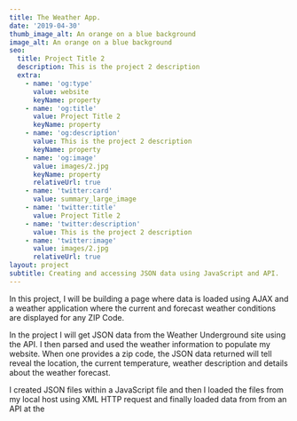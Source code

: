 ```yaml
---
title: The Weather App.
date: '2019-04-30'
thumb_image_alt: An orange on a blue background
image_alt: An orange on a blue background
seo:
  title: Project Title 2
  description: This is the project 2 description
  extra:
    - name: 'og:type'
      value: website
      keyName: property
    - name: 'og:title'
      value: Project Title 2
      keyName: property
    - name: 'og:description'
      value: This is the project 2 description
      keyName: property
    - name: 'og:image'
      value: images/2.jpg
      keyName: property
      relativeUrl: true
    - name: 'twitter:card'
      value: summary_large_image
    - name: 'twitter:title'
      value: Project Title 2
    - name: 'twitter:description'
      value: This is the project 2 description
    - name: 'twitter:image'
      value: images/2.jpg
      relativeUrl: true
layout: project
subtitle: Creating and accessing JSON data using JavaScript and API.
---
```

In this project, I will be building a page where data is loaded using AJAX and a weather application where the current and forecast weather conditions are displayed for any ZIP Code.

In the project I will get JSON data from the Weather Underground site using the API. I then parsed and used the weather information to populate my website. When one provides a zip code, the JSON data returned will tell reveal the location, the current temperature, weather description and details about the weather forecast. 

I created JSON files within a JavaScript file and then I loaded the files from my local host using XML HTTP request and finally loaded data from from an API at the 
